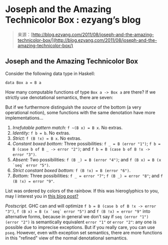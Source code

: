 <!--yml
category: 未分类
date: 2024-07-01 18:17:41
-->

# Joseph and the Amazing Technicolor Box : ezyang’s blog

> 来源：[http://blog.ezyang.com/2011/08/joseph-and-the-amazing-technicolor-box/](http://blog.ezyang.com/2011/08/joseph-and-the-amazing-technicolor-box/)

## Joseph and the Amazing Technicolor Box

Consider the following data type in Haskell:

```
data Box a = B a

```

How many computable functions of type `Box a -> Box a` are there? If we strictly use denotational semantics, there are seven:

But if we furthermore distinguish the *source* of the bottom (a very operational notion), some functions with the same denotation have more implementations...

1.  *Irrefutable pattern match:* `f ~(B x) = B x`. No extras.
2.  *Identity:* `f b = b`. No extras.
3.  *Strict:* `f (B !x) = B x`. No extras.
4.  *Constant boxed bottom:* Three possibilities: `f _ = B (error "1")`; `f b = B (case b of B _ -> error "2")`; and `f b = B (case b of B !x -> error "3")`.
5.  *Absent:* Two possibilities: `f (B _) = B (error "4")`; and ``f (B x) = B (x `seq` error "5")``.
6.  *Strict constant boxed bottom:* `f (B !x) = B (error "6")`.
7.  *Bottom:* Three possibilities: `f _ = error "7"`; `f (B _) = error "8"`; and `f (B !x) = error "9"`.

List was ordered by colors of the rainbow. If this was hieroglyphics to you, may I interest you in [this blog post?](http://blog.ezyang.com/2010/12/gin-and-monotonic/)

*Postscript.* GHC can and will optimize `f b = B (case b of B !x -> error "3")`, ``f (B x) = B (x `seq` error "5")`` and `f (B !x) = error "9"` into alternative forms, because in general we don't say if `seq (error "1") (error "2")` is semantically equivalent `error "1"` or `error "2"`: any one is possible due to imprecise exceptions. But if you really care, you can use `pseq`. However, even with exception set semantics, there are more functions in this "refined" view of the normal denotational semantics.